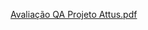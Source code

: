[Avaliação QA Projeto Attus.pdf](https://github.com/user-attachments/files/17336768/Avaliacao.QA.Projeto.Attus.pdf)
